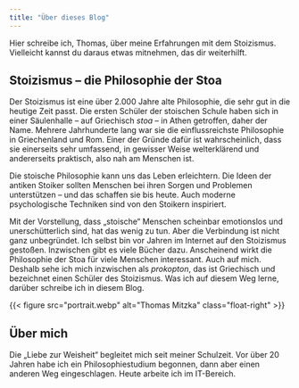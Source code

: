 ```yaml
---
title: "Über dieses Blog"
---
```


Hier schreibe ich, Thomas, über meine Erfahrungen mit dem Stoizismus. Vielleicht kannst 
du daraus etwas mitnehmen, das dir weiterhilft.

## Stoizismus – die Philosophie der Stoa 

Der Stoizismus ist eine über 2.000 Jahre alte Philosophie, die sehr gut in die heutige 
Zeit passt. Die ersten Schüler der stoischen Schule haben sich in einer Säulenhalle – 
auf Griechisch *stoa* – in Athen getroffen, daher der Name. Mehrere Jahrhunderte lang
war sie die einflussreichste Philosophie in Griechenland und Rom. Einer der Gründe dafür 
ist wahrscheinlich, dass sie einerseits sehr umfassend, in gewisser Weise welterklärend 
und andererseits praktisch, also nah am Menschen ist. 

Die stoische Philosophie kann uns das Leben erleichtern. Die Ideen der antiken Stoiker 
sollten Menschen bei ihren Sorgen und Problemen unterstützen – und das schaffen sie bis 
heute. Auch moderne psychologische Techniken sind von den Stoikern inspiriert. 

Mit der Vorstellung, dass „stoische“ Menschen scheinbar emotionslos und 
unerschütterlich sind, hat das wenig zu tun. Aber die Verbindung ist nicht ganz 
unbegründet. Ich selbst bin vor Jahren im Internet auf den Stoizismus gestoßen. 
Inzwischen gibt es viele Bücher dazu. Anscheinend wirkt die Philosophie der Stoa für 
viele Menschen interessant. Auch auf mich. Deshalb sehe ich mich inzwischen als 
*prokopton*, das ist Griechisch und bezeichnet einen Schüler des Stoizismus. Was ich auf 
diesem Weg lerne, darüber schreibe ich in diesem Blog.

{{< figure src="portrait.webp" alt="Thomas Mitzka" class="float-right" >}}

## Über mich

Die „Liebe zur Weisheit“ begleitet mich seit meiner Schulzeit. Vor über 20 Jahren habe 
ich ein Philosophiestudium begonnen, dann aber einen anderen Weg eingeschlagen. Heute 
arbeite ich im IT-Bereich.

